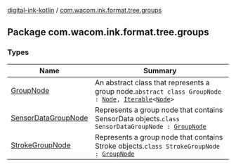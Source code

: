 [digital-ink-kotlin](../index.md) / [com.wacom.ink.format.tree.groups](./index.md)

## Package com.wacom.ink.format.tree.groups

### Types

| Name | Summary |
|---|---|
| [GroupNode](-group-node/index.md) | An abstract class that represents a group node.`abstract class GroupNode : `[`Node`](../com.wacom.ink.format.tree.nodes/-node/index.md)`, `[`Iterable`](https://kotlinlang.org/api/latest/jvm/stdlib/kotlin.collections/-iterable/index.html)`<`[`Node`](../com.wacom.ink.format.tree.nodes/-node/index.md)`>` |
| [SensorDataGroupNode](-sensor-data-group-node/index.md) | Represents a group node that contains SensorData objects.`class SensorDataGroupNode : `[`GroupNode`](-group-node/index.md) |
| [StrokeGroupNode](-stroke-group-node/index.md) | Represents a group node that contains Stroke objects.`class StrokeGroupNode : `[`GroupNode`](-group-node/index.md) |
